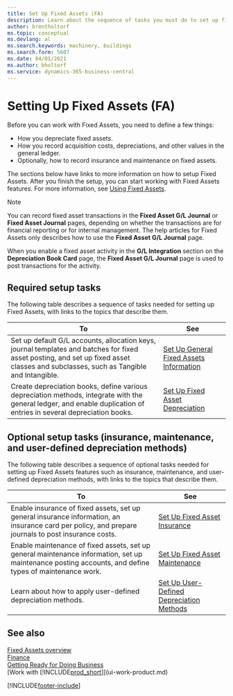 ```yaml
---
title: Set Up Fixed Assets (FA)
description: Learn about the sequence of tasks you must do to set up fixed assets, such as machinery or buildings.
author: brentholtorf
ms.topic: conceptual
ms.devlang: al
ms.search.keywords: machinery, buildings
ms.search.form: 5607
ms.date: 04/01/2021
ms.author: bholtorf
ms.service: dynamics-365-business-central
---
```

# Setting Up Fixed Assets (FA)

Before you can work with Fixed Assets, you need to define a few things:  

* How you depreciate fixed assets.  
* How you record acquisition costs, depreciations, and other values in the general ledger.  
* Optionally, how to record insurance and maintenance on fixed assets.

The sections below have links to more information on how to setup Fixed Assets. After you finish the setup, you can start working with Fixed Assets features. For more information, see [Using Fixed Assets](fa-manage.md).  

> [!NOTE]  
> You can record fixed asset transactions in the **Fixed Asset G/L Journal** or **Fixed Asset Journal** pages, depending on whether the transactions are for financial reporting or for internal management. The help articles for Fixed Assets only describes how to use the **Fixed Asset G/L Journal** page.  

When you enable a fixed asset activity in the **G/L Integration** section on the **Depreciation Book Card** page, the **Fixed Asset G/L Journal** page is used to post transactions for the activity.


## Required setup tasks

The following table describes a sequence of tasks needed for setting up Fixed Assets, with links to the topics that describe them. 

| To | See |
| -- | --- |
| Set up default G/L accounts, allocation keys, journal templates and batches for fixed asset posting, and set up fixed asset classes and subclasses, such as Tangible and Intangible. |[Set Up General Fixed Assets Information](fa-how-setup-general.md) |
| Create depreciation books, define various depreciation methods, integrate with the general ledger, and enable duplication of entries in several depreciation books. |[Set Up Fixed Asset Depreciation](fa-how-setup-depreciation.md) |


## Optional setup tasks (insurance, maintenance, and user-defined depreciation methods)

The following table describes a sequence of optional tasks needed for setting up Fixed Assets features such as insurance, maintenance, and user-defined depreciation methods, with links to the topics that describe them. 

| To | See |
| -- | --- |
| Enable insurance of fixed assets, set up general insurance information, an insurance card per policy, and prepare journals to post insurance costs. |[Set Up Fixed Asset Insurance](fa-how-setup-insurance.md) |
| Enable maintenance of fixed assets, set up general maintenance information, set up maintenance posting accounts, and define types of maintenance work. |[Set Up Fixed Asset Maintenance](fa-how-setup-maintenance.md) |
| Learn about how to apply user-defined depreciation methods. |[Set Up User-Defined Depreciation Methods](fa-how-setup-user-defined-depreciation-method.md) |


## See also

[Fixed Assets overview](fa-manage.md)  
[Finance](finance.md)  
[Getting Ready for Doing Business](ui-get-ready-business.md)  
[Work with [!INCLUDE[prod_short](includes/prod_short.md)]](ui-work-product.md)

[!INCLUDE[footer-include](includes/footer-banner.md)]
